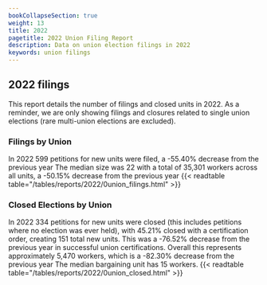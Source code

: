 ```yaml
---
bookCollapseSection: true
weight: 13
title: 2022
pagetitle: 2022 Union Filing Report
description: Data on union election filings in 2022
keywords: union filings
---
```


## 2022 filings

This report details the number of filings and closed units in 2022. As a reminder, we are only showing filings and closures related to single union elections (rare multi-union elections are excluded).

### Filings by Union
In 2022 599 petitions for new units were filed, a -55.40% decrease from the previous year The median size was 22 with a total of 35,301 workers across all units, a -50.15% decrease from the previous year
{{< readtable table="/tables/reports/2022/0union_filings.html" >}}

### Closed Elections by Union
In 2022 334 petitions for new units were closed (this includes petitions where no election was ever held), with 45.21% closed with a certification order, creating 151 total new units. This was a -76.52% decrease from the previous year in successful union certifications. Overall this represents approximately 5,470 workers, which is a -82.30% decrease from the previous year The median bargaining unit has 15 workers.
{{< readtable table="/tables/reports/2022/0union_closed.html" >}}
